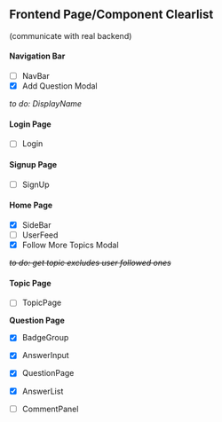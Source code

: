 ## Frontend Page/Component Clearlist
(communicate with real backend)

#### Navigation Bar

- [ ] NavBar
- [x] Add Question Modal

*to do: DisplayName*
 

#### Login Page

- [ ] Login


#### Signup Page

- [ ] SignUp


#### Home Page

- [x] SideBar 
- [ ] UserFeed
- [x] Follow More Topics Modal

~~*to do: get topic excludes user followed ones*~~


#### Topic Page
- [ ] TopicPage


**Question Page**

- [x] BadgeGroup
- [x] AnswerInput
- [x] QuestionPage
- [x] AnswerList
- [ ] CommentPanel

